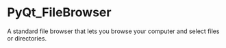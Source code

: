 PyQt_FileBrowser
================

A standard file browser that lets you browse your computer and select files or directories.
